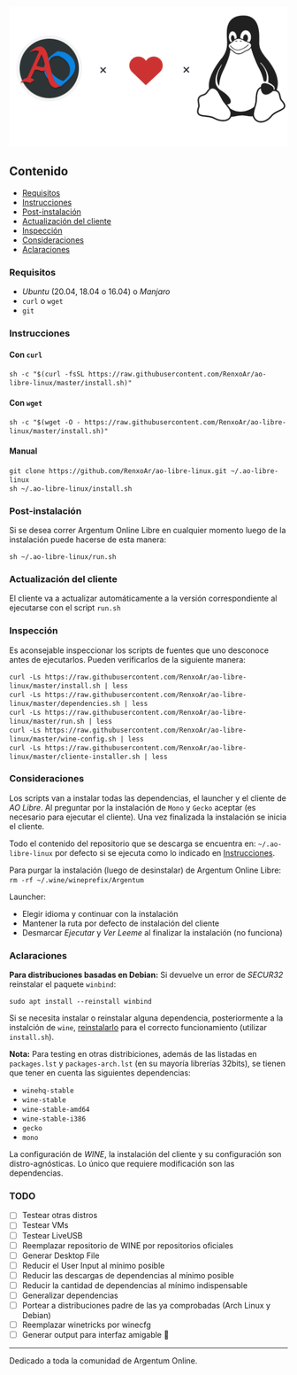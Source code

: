 ![Logo](resources/ao-libre-linux-banner.png)

## Contenido

+ [Requisitos](#Requisitos)
+ [Instrucciones](#Instrucciones)
+ [Post-instalación](#Post-instalación)
+ [Actualización del cliente](#Actualización-del-cliente)
+ [Inspección](#Inspección)
+ [Consideraciones](#Consideraciones)
+ [Aclaraciones](#Aclaraciones)

### Requisitos

+ _Ubuntu_ (20.04, 18.04 o 16.04) o _Manjaro_
+ `curl` o `wget`
+ `git`

### Instrucciones

#### Con `curl`

```shell
sh -c "$(curl -fsSL https://raw.githubusercontent.com/RenxoAr/ao-libre-linux/master/install.sh)"
```

#### Con `wget`

```shell
sh -c "$(wget -O - https://raw.githubusercontent.com/RenxoAr/ao-libre-linux/master/install.sh)"
```

#### Manual

```shell
git clone https://github.com/RenxoAr/ao-libre-linux.git ~/.ao-libre-linux
sh ~/.ao-libre-linux/install.sh
```

### Post-instalación

Si se desea correr Argentum Online Libre en cualquier momento luego de la instalación puede hacerse de esta manera:

```shell
sh ~/.ao-libre-linux/run.sh
```

### Actualización del cliente

El cliente va a actualizar automáticamente a la versión correspondiente al ejecutarse con el script `run.sh`

### Inspección

Es aconsejable inspeccionar los scripts de fuentes que uno desconoce antes de ejecutarlos.
Pueden verificarlos de la siguiente manera:

```shell
curl -Ls https://raw.githubusercontent.com/RenxoAr/ao-libre-linux/master/install.sh | less
curl -Ls https://raw.githubusercontent.com/RenxoAr/ao-libre-linux/master/dependencies.sh | less
curl -Ls https://raw.githubusercontent.com/RenxoAr/ao-libre-linux/master/run.sh | less
curl -Ls https://raw.githubusercontent.com/RenxoAr/ao-libre-linux/master/wine-config.sh | less
curl -Ls https://raw.githubusercontent.com/RenxoAr/ao-libre-linux/master/cliente-installer.sh | less
```

### Consideraciones

Los scripts van a instalar todas las dependencias, el launcher y el cliente de _AO Libre_.
Al preguntar por la instalación de `Mono` y `Gecko` aceptar (es necesario para ejecutar el cliente).
Una vez finalizada la instalación se inicia el cliente.

Todo el contenido del repositorio que se descarga se encuentra en: `~/.ao-libre-linux` por defecto si se ejecuta como lo indicado en [Instrucciones](#Instrucciones).

Para purgar la instalación (luego de desinstalar) de Argentum Online Libre: `rm -rf ~/.wine/wineprefix/Argentum`

Launcher:

+ Elegir idioma y continuar con la instalación
+ Mantener la ruta por defecto de instalación del cliente
+ Desmarcar *Ejecutar* y *Ver Leeme* al finalizar la instalación (no funciona)
  
### Aclaraciones

**Para distribuciones basadas en Debian:**
Si devuelve un error de _SECUR32_ reinstalar el paquete `winbind`:

```shell
sudo apt install --reinstall winbind
```

Si se necesita instalar o reinstalar alguna dependencia, posteriormente a la instalción de `wine`, [reinstalarlo](#Manual) para el correcto funcionamiento (utilizar `install.sh`).

**Nota:**
Para testing en otras distribiciones, además de las listadas en `packages.lst` y `packages-arch.lst` (en su mayoría librerías 32bits),
se tienen que tener en cuenta las siguientes dependencias:

+ `winehq-stable`
+ `wine-stable`
+ `wine-stable-amd64`
+ `wine-stable-i386`
+ `gecko`
+ `mono`

La configuración de _WINE_, la instalación del cliente y su configuración son distro-agnósticas.
Lo único que requiere modificación son las dependencias.

### TODO

+ [ ] Testear otras distros
+ [ ] Testear VMs
+ [ ] Testear LiveUSB
+ [ ] Reemplazar repositorio de WINE por repositorios oficiales
+ [ ] Generar Desktop File
+ [ ] Reducir el User Input al mínimo posible
+ [ ] Reducir las descargas de dependencias al mínimo posible
+ [ ] Reducir la cantidad de dependencias al mínimo indispensable
+ [ ] Generalizar dependencias
+ [ ] Portear a distribuciones padre de las ya comprobadas (Arch Linux y Debian)
+ [ ] Reemplazar winetricks por winecfg
+ [ ] Generar output para interfaz amigable :slightly_smiling_face:

---

Dedicado a toda la comunidad de Argentum Online.
